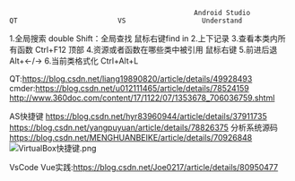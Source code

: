                                                   Android Studio                            QT                         VS                   Understand
1.全局搜索                                 double Shift：全局查找             鼠标右键find in
2.上下记录
3.查看本类内所有函数              Ctrl+F12                                     顶部
4.资源或者函数在哪些类中被引用                                         鼠标右键
5.前进后退                                 Alt+←/→
6.当前类格式化                          Ctrl+Alt+L


QT:https://blog.csdn.net/liang19890820/article/details/49928493
cmder:https://blog.csdn.net/u012111465/article/details/78524159
http://www.360doc.com/content/17/1122/07/1353678_706036759.shtml

AS快捷键 https://blog.csdn.net/hyr83960944/article/details/37911735
https://blog.csdn.net/yangpuyuan/article/details/78826375
分析系统源码 https://blog.csdn.net/MENGHUANBEIKE/article/details/70926848
![VirtualBox快捷键.png](https://upload-images.jianshu.io/upload_images/2636843-ef149c58b54ac928.png?imageMogr2/auto-orient/strip%7CimageView2/2/w/1240)

VsCode Vue实践:https://blog.csdn.net/Joe0217/article/details/80950477
